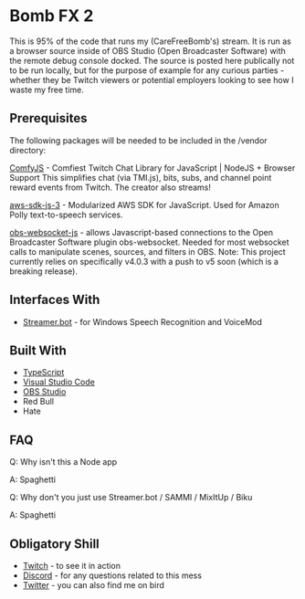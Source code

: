 # Bomb FX 2

This is 95% of the code that runs my (CareFreeBomb's) stream. It is run as a browser source inside of OBS Studio (Open Broadcaster Software) with the remote debug console docked. The source is posted here publically not to be run locally, but for the purpose of example for any curious parties - whether they be Twitch viewers or potential employers looking to see how I waste my free time.

## Prerequisites

The following packages will be needed to be included in the /vendor directory:

[ComfyJS](https://github.com/instafluff/ComfyJS) - Comfiest Twitch Chat Library for JavaScript | NodeJS + Browser Support
This simplifies chat (via TMI.js), bits, subs, and channel point reward events from Twitch. The creator also streams!

[aws-sdk-js-3](https://github.com/aws/aws-sdk-js-v3) - Modularized AWS SDK for JavaScript.
Used for Amazon Polly text-to-speech services.

[obs-websocket-js](https://github.com/obs-websocket-community-projects/obs-websocket-js) - allows Javascript-based connections to the Open Broadcaster Software plugin obs-websocket.
Needed for most websocket calls to manipulate scenes, sources, and filters in OBS.
Note: This project currently relies on specifically v4.0.3 with a push to v5 soon (which is a breaking release).

## Interfaces With

* [Streamer.bot](https://www.streamer.bot/) - for Windows Speech Recognition and VoiceMod

## Built With

* [TypeScript](https://www.typescriptlang.org/)
* [Visual Studio Code](https://visualstudio.microsoft.com/)
* [OBS Studio](https://obsproject.com/)
* Red Bull
* Hate

## FAQ

Q: Why isn't this a Node app

A: Spaghetti

Q: Why don't you just use Streamer.bot / SAMMI / MixItUp / Biku

A: Spaghetti

## Obligatory Shill

* [Twitch](https://www.twitch.tv/carefreebomb) - to see it in action
* [Discord](https://discord.gg/0X84YV4Sn1v0wyUa) - for any questions related to this mess
* [Twitter](https://twitter.com/carefreeb0mb) - you can also find me on bird
